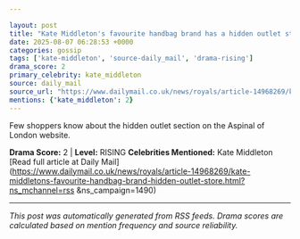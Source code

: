 ```yaml
---

layout: post
title: "Kate Middleton's favourite handbag brand has a hidden outlet store with up to 65% off - but stock is selling fast"""
date: 2025-08-07 06:28:53 +0000
categories: gossip
tags: ['kate-middleton', 'source-daily_mail', 'drama-rising']
drama_score: 2
primary_celebrity: kate_middleton
source: daily_mail
source_url: "https://www.dailymail.co.uk/news/royals/article-14968269/kate-middletons-favourite-handbag-brand-hidden-outlet-store.html?ns_mchannel=rss&1490&campaign=1490"""
mentions: {'kate_middleton': 2}
---
```


Few shoppers know about the hidden outlet section on the Aspinal of London website.

**Drama Score:** 2 | **Level:** RISING **Celebrities Mentioned:** Kate Middleton [Read full article at Daily Mail](https://www.dailymail.co.uk/news/royals/article-14968269/kate-middletons-favourite-handbag-brand-hidden-outlet-store.html?ns_mchannel=rss &ns_campaign=1490)

---

*This post was automatically generated from RSS feeds. Drama scores are calculated based on mention frequency and source reliability.*